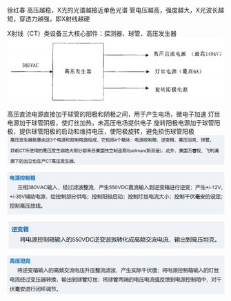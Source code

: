 徐红春
高压越稳，X光的光谱越接近单色光谱
管电压越高，强度越大，X光波长越短，穿透力越强，即X射线越硬

X射线（CT）类设备三大核心部件：探测器、球管、高压发生器
![](vx_images/42942616230375.png)

高压直流电源直接加于球管的阳极和阴极之间，用于产生电场，微电子加速
灯丝电源加于球管阴极，使灯丝加热，未高压电场提供电子
旋转阳极电源加于球管阳极，提供球管阳极的启动和维持电压，使阳极旋转，避免损伤球管阳极
![](vx_images/1633116230514.png)

![](vx_images/128253116242604.png)



![](vx_images/202733116247643.png)

![](vx_images/278083116248938.png)
